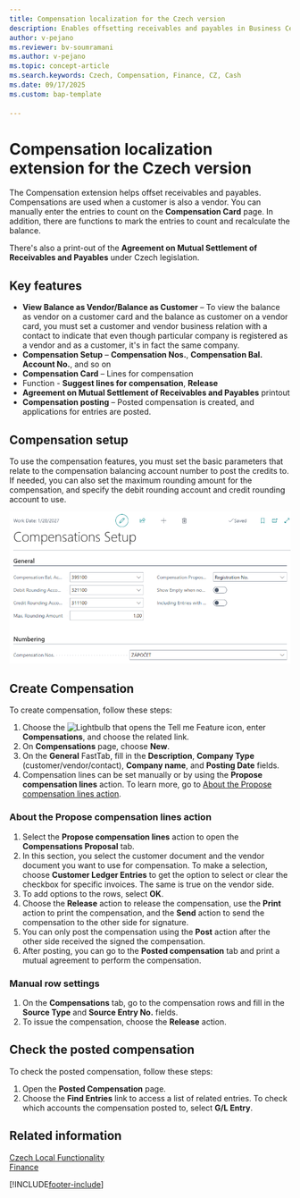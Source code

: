 ```yaml
---
title: Compensation localization for the Czech version
description: Enables offsetting receivables and payables in Business Central for Czech companies, supporting mutual settlements between customers and vendors.
author: v-pejano
ms.reviewer: bv-soumramani
ms.author: v-pejano
ms.topic: concept-article
ms.search.keywords: Czech, Compensation, Finance, CZ, Cash
ms.date: 09/17/2025
ms.custom: bap-template

---
```


# Compensation localization extension for the Czech version

The Compensation extension helps offset receivables and payables. Compensations are used when a customer is also a vendor. You can manually enter the entries to count on the **Compensation Card** page. In addition, there are functions to mark the entries to count and recalculate the balance.  

There's also a print-out of the **Agreement on Mutual Settlement of Receivables and Payables** under Czech legislation.

## Key features

- **View Balance as Vendor/Balance as Customer** – To view the balance as vendor on a customer card and the balance as customer on a vendor card, you must set a customer and vendor business relation with a contact to indicate that even though particular company is registered as a vendor and as a customer, it's in fact the same company.
- **Compensation Setup** – **Compensation Nos.**, **Compensation Bal. Account No.**, and so on
- **Compensation Card** – Lines for compensation
- Function - **Suggest lines for compensation**, **Release**
- **Agreement on Mutual Settlement of Receivables and Payables** printout
- **Compensation posting** – Posted compensation is created, and applications for entries are posted.

## Compensation setup

To use the compensation features, you must set the basic parameters that relate to the compensation balancing account number to post the credits to. If needed, you can also set the maximum rounding amount for the compensation, and specify the debit rounding account and credit rounding account to use.

![Compensation Setup](Media/Compensation-setup.png "Compensation Setup")

## Create Compensation

To create compensation, follow these steps:

1. Choose the ![Lightbulb that opens the Tell me Feature](../../media/ui-search/search_small.png "Tell me what you want to do") icon, enter **Compensations**, and choose the related link.
2. On **Compensations** page, choose **New**.
3. On the **General** FastTab, fill in the **Description**, **Company Type** (customer/vendor/contact), **Company name**, and **Posting Date** fields.
4. Compensation lines can be set manually or by using the **Propose compensation lines** action. To learn more, go to [About the Propose compensation lines action](#about-the-propose-compensation-lines-action).

### About the Propose compensation lines action

1. Select the **Propose compensation lines** action to open the **Compensations Proposal** tab.
2. In this section, you select the customer document and the vendor document you want to use for compensation. To make a selection, choose **Customer Ledger Entries** to get the option to select or clear the checkbox for specific invoices. The same is true on the vendor side.
3. To add options to the rows, select **OK**.
4. Choose the **Release** action to release the compensation, use the **Print** action to print the compensation, and the **Send** action to send the compensation to the other side for signature.
5. You can only post the compensation using the **Post** action after the other side received the signed the compensation.
6. After posting, you can go to the **Posted compensation** tab and print a mutual agreement to perform the compensation.

### Manual row settings

1. On the **Compensations** tab, go to the compensation rows and fill in the **Source Type** and **Source Entry No.** fields.
2. To issue the compensation, choose the **Release** action.

## Check the posted compensation

To check the posted compensation, follow these steps:

1. Open the **Posted Compensation** page.
2. Choose the **Find Entries** link to access a list of related entries. To check which accounts the compensation posted to, select **G/L Entry**.

## Related information

[Czech Local Functionality](czech-local-functionality.md)  
[Finance](../../finance.md)  

[!INCLUDE[footer-include](../../includes/footer-banner.md)]
